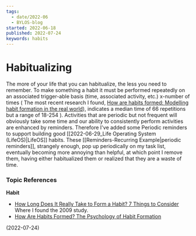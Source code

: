 ```yaml
---
tags:
  - date/2022-06
  - BYLOS-blog
started: 2022-06-18
published: 2022-07-24
keywords: habits
---
```


# Habitualizing  

The more of your life that you can habitualize, the less you need to remember. To make something a habit it must be performed repeatedly on an associated trigger-able basis (time, associated activity, etc.)  x-number of times ( The most recent research I found, [How are habits formed: Modelling habit formation in the real world](http://citeseerx.ist.psu.edu/viewdoc/download?doi=10.1.1.695.830&rep=rep1&type=pdf)), indicates a median time of 66 repetitions but a range of 18-254 ).  Activities that are periodic but not frequent will obviously take some time and our ability to  consistently perform activities are enhanced by reminders. Therefore I've added some Periodic reminders to support building good [[2022-06-29_Life Operating System (LifeOS)|LifeOS]]  habits. These [[Reminders-Recurring Example|periodic reminders]], strangely enough, pop up periodically on my task list, eventually becoming more annoying than helpful, at which point I remove them, having either habitualized them or realized that they are a waste of time.  

### Topic References
**Habit**
- [How Long Does It Really Take to Form a Habit? 7 Things to Consider](https://www.healthline.com/health/how-long-does-it-take-to-form-a-habit) Where I found the 2009 study.
- [How Are Habits Formed? The Psychology of Habit Formation](https://positivepsychology.com/how-habits-are-formed/)

(2022-07-24)


